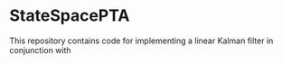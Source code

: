 # StateSpacePTA



This repository contains code for implementing a linear Kalman filter in conjunction with 
